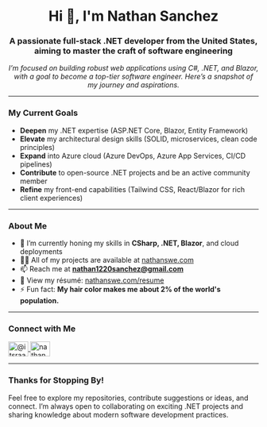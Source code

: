 <h1 align="center">Hi 👋, I'm Nathan Sanchez</h1>
<h3 align="center">A passionate full-stack .NET developer from the United States, aiming to master the craft of software engineering</h3>

<p align="center">
  <em>
    I’m focused on building robust web applications using C#, .NET, and Blazor, 
    with a goal to become a top-tier software engineer. Here’s a snapshot of my journey and aspirations.
  </em>
</p>

---

### My Current Goals

- **Deepen** my .NET expertise (ASP.NET Core, Blazor, Entity Framework)  
- **Elevate** my architectural design skills (SOLID, microservices, clean code principles)  
- **Expand** into Azure cloud (Azure DevOps, Azure App Services, CI/CD pipelines)  
- **Contribute** to open-source .NET projects and be an active community member  
- **Refine** my front-end capabilities (Tailwind CSS, React/Blazor for rich client experiences)

---

### About Me

- 🌱 I’m currently honing my skills in **CSharp, .NET, Blazor**, and cloud deployments  
- 👨‍💻 All of my projects are available at [nathanswe.com](https://nathans.vercel.app/)  
- 📫 Reach me at **nathan1220sanchez@gmail.com**  
- 📄 View my résumé: [nathanswe.com/resume](https://nathans.vercel.app/resume)  
- ⚡ Fun fact: **My hair color makes me about 2% of the world's population.**

---

### Connect with Me

<p align="left">
  <a href="https://twitter.com/@nathanxdev" target="_blank" rel="noopener noreferrer">
    <img align="center" src="https://raw.githubusercontent.com/rahuldkjain/github-profile-readme-generator/master/src/images/icons/Social/twitter.svg" alt="@itsraage" height="30" width="40" />
  </a>
  <a href="https://linkedin.com/in/nathansanchez239" target="_blank" rel="noopener noreferrer">
    <img align="center" src="https://raw.githubusercontent.com/rahuldkjain/github-profile-readme-generator/master/src/images/icons/Social/linked-in-alt.svg" alt="nathansanchez239" height="30" width="40" />
  </a>
</p>

---

### Thanks for Stopping By!

Feel free to explore my repositories, contribute suggestions or ideas, and connect. I’m always open to collaborating on exciting .NET projects and sharing knowledge about modern software development practices.
